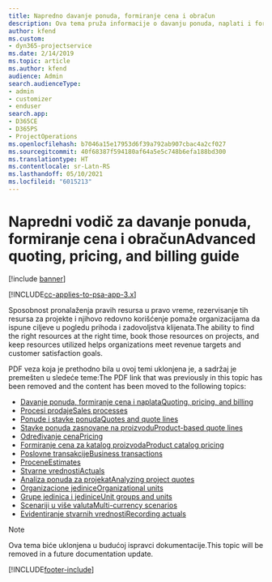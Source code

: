 ```yaml
---
title: Napredno davanje ponuda, formiranje cena i obračun
description: Ova tema pruža informacije o davanju ponuda, naplati i formiranju cena u rešenju Project Service Automation.
author: kfend
ms.custom:
- dyn365-projectservice
ms.date: 2/14/2019
ms.topic: article
ms.author: kfend
audience: Admin
search.audienceType:
- admin
- customizer
- enduser
search.app:
- D365CE
- D365PS
- ProjectOperations
ms.openlocfilehash: b7046a15e17953d6f39a792ab907cbac4a2cf027
ms.sourcegitcommit: 40f68387f594180af64a5e5c748b6efa188bd300
ms.translationtype: HT
ms.contentlocale: sr-Latn-RS
ms.lasthandoff: 05/10/2021
ms.locfileid: "6015213"
---
```

# <a name="advanced-quoting-pricing-and-billing-guide"></a><span data-ttu-id="9b49e-103">Napredni vodič za davanje ponuda, formiranje cena i obračun</span><span class="sxs-lookup"><span data-stu-id="9b49e-103">Advanced quoting, pricing, and billing guide</span></span>

[!include [banner](../../includes/psa-now-project-operations.md)]

[!INCLUDE[cc-applies-to-psa-app-3.x](../../includes/cc-applies-to-psa-app-3x.md)]

<span data-ttu-id="9b49e-104">Sposobnost pronalaženja pravih resursa u pravo vreme, rezervisanje tih resursa za projekte i njihovo redovno korišćenje pomaže organizacijama da ispune ciljeve u pogledu prihoda i zadovoljstva klijenata.</span><span class="sxs-lookup"><span data-stu-id="9b49e-104">The ability to find the right resources at the right time, book those resources on projects, and keep resources utilized helps organizations meet revenue targets and customer satisfaction goals.</span></span> 

<span data-ttu-id="9b49e-105">PDF veza koja je prethodno bila u ovoj temi uklonjena je, a sadržaj je premešten u sledeće teme:</span><span class="sxs-lookup"><span data-stu-id="9b49e-105">The PDF link that was previously in this topic has been removed and the content has been moved to the following topics:</span></span>

- [<span data-ttu-id="9b49e-106">Davanje ponuda, formiranje cena i naplata</span><span class="sxs-lookup"><span data-stu-id="9b49e-106">Quoting, pricing, and billing</span></span>](../quote-bill-price.md)
- [<span data-ttu-id="9b49e-107">Procesi prodaje</span><span class="sxs-lookup"><span data-stu-id="9b49e-107">Sales processes</span></span>](../basic-sales-process.md)
- [<span data-ttu-id="9b49e-108">Ponude i stavke ponuda</span><span class="sxs-lookup"><span data-stu-id="9b49e-108">Quotes and quote lines</span></span>](../basic-quote-lines.md)
- [<span data-ttu-id="9b49e-109">Stavke ponuda zasnovane na proizvodu</span><span class="sxs-lookup"><span data-stu-id="9b49e-109">Product-based quote lines</span></span>](../product-based-quote-lines.md)
- [<span data-ttu-id="9b49e-110">Određivanje cena</span><span class="sxs-lookup"><span data-stu-id="9b49e-110">Pricing</span></span>](../basic-pricing.md)
- [<span data-ttu-id="9b49e-111">Formiranje cena za katalog proizvoda</span><span class="sxs-lookup"><span data-stu-id="9b49e-111">Product catalog pricing</span></span>](../product-catalog-pricing.md)
- [<span data-ttu-id="9b49e-112">Poslovne transakcije</span><span class="sxs-lookup"><span data-stu-id="9b49e-112">Business transactions</span></span>](../basic-business-transactions.md)
- [<span data-ttu-id="9b49e-113">Procene</span><span class="sxs-lookup"><span data-stu-id="9b49e-113">Estimates</span></span>](../estimates.md)
- [<span data-ttu-id="9b49e-114">Stvarne vrednosti</span><span class="sxs-lookup"><span data-stu-id="9b49e-114">Actuals</span></span>](../actuals.md)
- [<span data-ttu-id="9b49e-115">Analiza ponuda za projekat</span><span class="sxs-lookup"><span data-stu-id="9b49e-115">Analyzing project quotes</span></span>](../basic-analyzing-quotes.md)
- [<span data-ttu-id="9b49e-116">Organizacione jedinice</span><span class="sxs-lookup"><span data-stu-id="9b49e-116">Organizational units</span></span>](../advanced-organizational.md)
- [<span data-ttu-id="9b49e-117">Grupe jedinica i jedinice</span><span class="sxs-lookup"><span data-stu-id="9b49e-117">Unit groups and units</span></span>](../advanced-units.md)
- [<span data-ttu-id="9b49e-118">Scenariji u više valuta</span><span class="sxs-lookup"><span data-stu-id="9b49e-118">Multi-currency scenarios</span></span>](../advanced-currency.md)
- [<span data-ttu-id="9b49e-119">Evidentiranje stvarnih vrednosti</span><span class="sxs-lookup"><span data-stu-id="9b49e-119">Recording actuals</span></span>](../advanced-actuals.md)

> [!NOTE]
> <span data-ttu-id="9b49e-120">Ova tema biće uklonjena u budućoj ispravci dokumentacije.</span><span class="sxs-lookup"><span data-stu-id="9b49e-120">This topic will be removed in a future documentation update.</span></span> 


[!INCLUDE[footer-include](../../includes/footer-banner.md)]